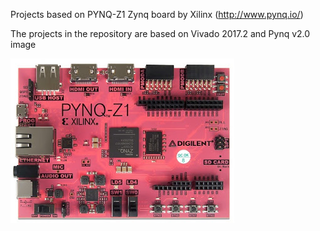 Projects based on PYNQ-Z1 Zynq board by Xilinx (http://www.pynq.io/)

The projects in the repository are based on Vivado 2017.2 and Pynq v2.0 image

![alt text](https://github.com/Duvindu/pynq/blob/master/pynq.jpg)
